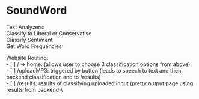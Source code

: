 # SoundWord
Text Analyzers:\
    Classify to Liberal or Conservative\
    Classify Sentiment\
    Get Word Frequencies


Website Routing:\
        - [ ] / -> home: (allows user to choose 3 classification options from above)\
        - [ ] /uploadMP3: triggered by button (leads to speech to text and then, backend classification and to /results)\
        - [ ] /results: results of classifying uploaded input (pretty output page using results from backend)\
